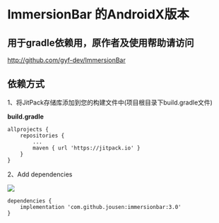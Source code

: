 # ImmersionBar 的AndroidX版本

## 用于gradle依赖用，原作者及使用帮助请访问

http://github.com/gyf-dev/ImmersionBar



## 依赖方式

1、将JitPack存储库添加到您的构建文件中(项目根目录下build.gradle文件)

**build.gradle**

```
allprojects {
    repositories {
        ...
        maven { url 'https://jitpack.io' }
    }
}
```

2、Add dependencies 

[![](https://jitpack.io/v/jousen/ImmersionBar.svg)](https://jitpack.io/#jousen/ImmersionBar)

```
dependencies {
    implementation 'com.github.jousen:immersionbar:3.0'
}
```

